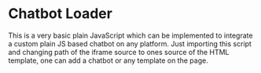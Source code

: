# Chatbot Loader

This is a very basic plain JavaScript which can be implemented to integrate a custom plain JS based chatbot on any platform. Just importing this script and changing path of the iframe
source to ones source of the HTML template, one can add a chatbot or any template on the page.
